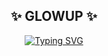 <div align="center">

  <h2>✨ GLOWUP ✨</h2>
  
  <p align="center">
    <a href="https://git.io/typing-svg"><img src="https://readme-typing-svg.herokuapp.com?font=Delius+Swash+Caps&weight=700&size=16&duration=3000&pause=2000&color=C08E0BFF&background=FFFC000B&center=true&vCenter=true&width=435&lines=The+best+website+to+find+beauty+salons" alt="Typing SVG" /></a>
  </p>
</div>
